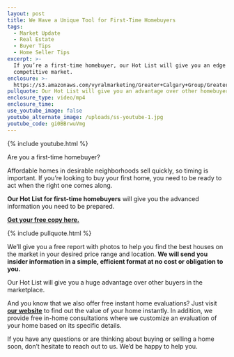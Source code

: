 ```yaml
---
layout: post
title: We Have a Unique Tool for First-Time Homebuyers
tags:
  - Market Update
  - Real Estate
  - Buyer Tips
  - Home Seller Tips
excerpt: >-
  If you’re a first-time homebuyer, our Hot List will give you an edge in this
  competitive market.
enclosure: >-
  https://s3.amazonaws.com/vyralmarketing/Greater+Calgary+Group/Greater%2520Property%2520Group%2520Calgary-%2520We%2520Have%2520a%2520Unique%2520Tool%2520for%2520First-Time%2520Homebuyers.mp4
pullquote: Our Hot List will give you an advantage over other homebuyers.
enclosure_type: video/mp4
enclosure_time:
use_youtube_image: false
youtube_alternate_image: /uploads/ss-youtube-1.jpg
youtube_code: gi0BBrwuVmg
---
```



{% include youtube.html %}

Are you a first-time homebuyer?

Affordable homes in desirable neighborhoods sell quickly, so timing is important. If you’re looking to buy your first home, you need to be ready to act when the right one comes along.

**Our Hot List for first-time homebuyers** will give you the advanced information you need to be prepared.

**[Get your free copy here.](https://www.searchcalgaryhomelistings.com/info/first-time-buyers-hotlist)**

{% include pullquote.html %}

We’ll give you a free report with photos to help you find the best houses on the market in your desired price range and location. **We will send you insider information in a simple, efficient format at no cost or obligation to you.**

Our Hot List will give you a huge advantage over other buyers in the marketplace.

And you know that we also offer free instant home evaluations? Just visit **[our website](http://www.greaterpropertygroup.com/cma-calgary.php)** to find out the value of your home instantly. In addition, we provide free in-home consultations where we customize an evaluation of your home based on its specific details.

If you have any questions or are thinking about buying or selling a home soon, don’t hesitate to reach out to us. We’d be happy to help you.